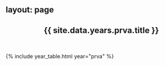 layout: page
---

<h2 style="text-align: center;">{{ site.data.years.prva.title }}</h2>

<br>

{% include year_table.html year="prva" %}

 